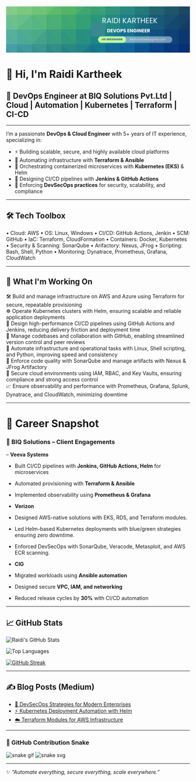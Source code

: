 ![alt text](<Blue Green Geometric Company LinkedIn Banner.png>)

# 👋 Hi, I'm Raidi Kartheek  

## 🚀  DevOps Engineer at BIQ Solutions Pvt.Ltd | Cloud | Automation | Kubernetes | Terraform  | CI-CD
---

I’m a passionate **DevOps & Cloud Engineer** with 5+ years of IT experience, specializing in:  
- ⚡ Building scalable, secure, and highly available cloud platforms  
- 🔄 Automating infrastructure with **Terraform & Ansible**  
- 🐳 Orchestrating containerized microservices with **Kubernetes (EKS)** & Helm  
- 🚀 Designing CI/CD pipelines with **Jenkins & GitHub Actions**  
- 🔐 Enforcing **DevSecOps practices** for security, scalability, and compliance  

---
## 🛠️ Tech Toolbox  

•	Cloud: AWS
•	OS: Linux, Windows
•	CI/CD: GitHub Actions, Jenkin
•	SCM: GitHub
•	IaC: Terraform, CloudFormation 
•	Containers: Docker, Kubernetes 
•	Security & Scanning: SonarQube 
•	Arifactory: Nexus, JFrog
•	Scripting: Bash, Shell, Python
•	Monitoring: Dynatrace, Prometheus, Grafana, CloudWatch

---

## 🔭 What I'm Working On  
🛠️ Build and manage infrastructure on AWS and Azure using Terraform for secure, repeatable provisioning  
☸️ Operate Kubernetes clusters with Helm, ensuring scalable and reliable application deployments  
🚀 Design high-performance CI/CD pipelines using GitHub Actions and Jenkins, reducing delivery friction and deployment time  
📃️ Manage codebases and collaboration with GitHub, enabling streamlined version control and peer reviews  
🤖 Automate infrastructure and operational tasks with Linux, Shell scripting, and Python, improving speed and consistency  
🧪 Enforce code quality with SonarQube and manage artifacts with Nexus & JFrog Artifactory  
🔐 Secure cloud environments using IAM, RBAC, and Key Vaults, ensuring compliance and strong access control  
📈 Ensure observability and performance with Prometheus, Grafana, Splunk, Dynatrace, and CloudWatch, minimizing downtime  

---

# 💼 Career Snapshot
### 🏢 BIQ Solutions – Client Engagements  

– **Veeva Systems**  
- Built CI/CD pipelines with **Jenkins, GitHub Actions, Helm** for microservices  
- Automated provisioning with **Terraform & Ansible**  
- Implemented observability using **Prometheus & Grafana**   

- **Verizon**  
- Designed AWS-native solutions with EKS, RDS, and Terraform modules.  
- Led Helm-based Kubernetes deployments with blue/green strategies ensuring zero downtime.  
- Enforced DevSecOps with SonarQube, Veracode, Metasploit, and AWS ECR scanning.  

- **CIG**  
- Migrated workloads using **Ansible automation**  
- Designed secure **VPC, IAM, and networking**  
- Reduced release cycles by **30%** with CI/CD automation  

----

## 📈 GitHub Stats  
  
![Raidi's GitHub Stats](https://github-readme-stats.vercel.app/api?username=Raidi13&show_icons=true&theme=tokyonight)  

![Top Languages](https://github-readme-stats.vercel.app/api/top-langs/?username=Raidi13&layout=compact&theme=tokyonight)  

<!-- [![GitHub Streak](https://streak-stats.demolab.com/?user=Raidi-Kartheek&theme=tokyonight)](https://git.io/streak-stats) -->
 
[![GitHub Streak](https://streak-stats.vercel.app/?user=Raidi-Kartheek&theme=tokyonight)](https://git.io/streak-stats)

<!-- [![GitHub Streak](https://github-readme-streak-stats.herokuapp.com/?user=Raidi-Kartheek&theme=tokyonight)](https://git.io/streak-stats) -->

--- 

## ✍️ Blog Posts (Medium)  
- [🚀 DevSecOps Strategies for Modern Enterprises](https://medium.com/@Raidi13)  
- [⚡ Kubernetes Deployment Automation with Helm](https://medium.com/@Raidi13)  
- [☁️ Terraform Modules for AWS Infrastructure](https://medium.com/@Raidi13)  



---

### 🐍 GitHub Contribution Snake
![snake gif](https://github.com/YOUR-USERNAME/YOUR-USERNAME/blob/output/github-contribution-grid-snake.gif)
![snake svg](https://github.com/YOUR-USERNAME/YOUR-USERNAME/blob/output/github-contribution-grid-snake.svg)
<!-- 
 ## 🐍 GitHub Contribution Snake  
![snake gif](https://github.com/Raidi-Kartheek/Raidi-Kartheek/blob/output/github-contribution-grid-snake.svg) -->


---
✨ *“Automate everything, secure everything, scale everywhere.”*  


